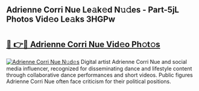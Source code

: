 ## Adrienne Corri Nue Le𝚊k𝚎d N𝚞𝚍es - Part-5jL Photos Vid𝚎o Le𝚊ks 3HGPw

# <h2><a href="http://fb5oei.evod.top/?m=Adrienne+Corri+Nue">🔗 👉🔴 Adrienne Corri Nue Vid𝚎o Ph𝚘t𝚘s</a></h2>

[![Adrienne Corri Nue N𝚞d𝚎s](https://i.imgur.com/8V9OHl7.gif)](http://fb5oei.evod.top/?m=Adrienne+Corri+Nue)
Digital artist Adrienne Corri Nue and social media influencer, recognized for disseminating dance and lifestyle content through collaborative dance performances and short videos. Public figures Adrienne Corri Nue often face criticism for their political positions. 
